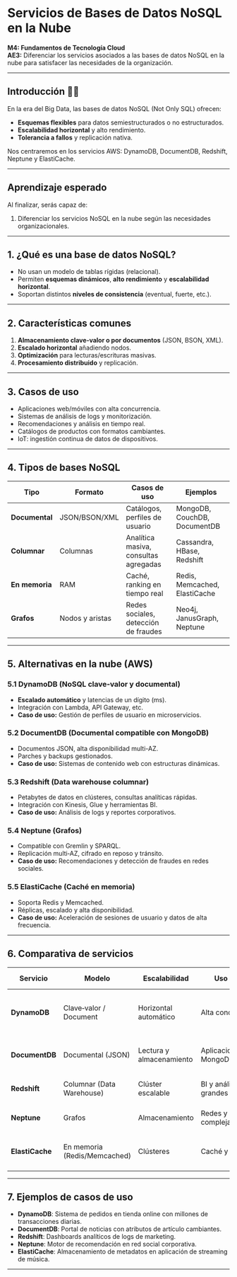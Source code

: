 # Servicios de Bases de Datos NoSQL en la Nube

**M4: Fundamentos de Tecnología Cloud**  
**AE3:** Diferenciar los servicios asociados a las bases de datos NoSQL en la nube para satisfacer las necesidades de la organización.

---

## Introducción 🧑‍💻

En la era del Big Data, las bases de datos NoSQL (Not Only SQL) ofrecen:
- **Esquemas flexibles** para datos semiestructurados o no estructurados.  
- **Escalabilidad horizontal** y alto rendimiento.  
- **Tolerancia a fallos** y replicación nativa.  

Nos centraremos en los servicios AWS: DynamoDB, DocumentDB, Redshift, Neptune y ElastiCache.

---

## Aprendizaje esperado

Al finalizar, serás capaz de:
1. Diferenciar los servicios NoSQL en la nube según las necesidades organizacionales.

---

## 1. ¿Qué es una base de datos NoSQL?

- No usan un modelo de tablas rígidas (relacional).  
- Permiten **esquemas dinámicos**, **alto rendimiento** y **escalabilidad horizontal**.  
- Soportan distintos **niveles de consistencia** (eventual, fuerte, etc.).

---

## 2. Características comunes

1. **Almacenamiento clave‑valor o por documentos** (JSON, BSON, XML).  
2. **Escalado horizontal** añadiendo nodos.  
3. **Optimización** para lecturas/escrituras masivas.  
4. **Procesamiento distribuido** y replicación.

---

## 3. Casos de uso

- Aplicaciones web/móviles con alta concurrencia.  
- Sistemas de análisis de logs y monitorización.  
- Recomendaciones y análisis en tiempo real.  
- Catálogos de productos con formatos cambiantes.  
- IoT: ingestión continua de datos de dispositivos.

---

## 4. Tipos de bases NoSQL

| Tipo         | Formato          | Casos de uso                             | Ejemplos                      |
| ------------ | ---------------- | ----------------------------------------- | ----------------------------- |
| **Documental** | JSON/BSON/XML    | Catálogos, perfiles de usuario            | MongoDB, CouchDB, DocumentDB  |
| **Columnar**   | Columnas         | Analítica masiva, consultas agregadas     | Cassandra, HBase, Redshift    |
| **En memoria** | RAM              | Caché, ranking en tiempo real             | Redis, Memcached, ElastiCache |
| **Grafos**     | Nodos y aristas  | Redes sociales, detección de fraudes      | Neo4j, JanusGraph, Neptune    |

---

## 5. Alternativas en la nube (AWS)

### 5.1 DynamoDB (NoSQL clave‑valor y documental)
- **Escalado automático** y latencias de un dígito (ms).  
- Integración con Lambda, API Gateway, etc.  
- **Caso de uso:** Gestión de perfiles de usuario en microservicios.

### 5.2 DocumentDB (Documental compatible con MongoDB)
- Documentos JSON, alta disponibilidad multi-AZ.  
- Parches y backups gestionados.  
- **Caso de uso:** Sistemas de contenido web con estructuras dinámicas.

### 5.3 Redshift (Data warehouse columnar)
- Petabytes de datos en clústeres, consultas analíticas rápidas.  
- Integración con Kinesis, Glue y herramientas BI.  
- **Caso de uso:** Análisis de logs y reportes corporativos.

### 5.4 Neptune (Grafos)
- Compatible con Gremlin y SPARQL.  
- Replicación multi‑AZ, cifrado en reposo y tránsito.  
- **Caso de uso:** Recomendaciones y detección de fraudes en redes sociales.

### 5.5 ElastiCache (Caché en memoria)
- Soporta Redis y Memcached.  
- Réplicas, escalado y alta disponibilidad.  
- **Caso de uso:** Aceleración de sesiones de usuario y datos de alta frecuencia.

---

## 6. Comparativa de servicios

| Servicio   | Modelo                    | Escalabilidad           | Uso principal                          | Beneficios destacados                            |
| ---------- | ------------------------- | ----------------------- | -------------------------------------- | ------------------------------------------------ |
| **DynamoDB**   | Clave‑valor / Document     | Horizontal automático   | Alta concurrencia                      | Bajas latencias, serverless, pago por solicitud |
| **DocumentDB** | Documental (JSON)          | Lectura y almacenamiento| Aplicaciones MongoDB‑compatible         | API MongoDB, gestión automática                 |
| **Redshift**   | Columnar (Data Warehouse)  | Clúster escalable       | BI y análisis de grandes volúmenes     | Consultas rápidas en petabytes                  |
| **Neptune**    | Grafos                     | Almacenamiento           | Redes y relaciones complejas           | Consultas de grafo eficientes                   |
| **ElastiCache**| En memoria (Redis/Memcached)| Clústeres               | Caché y sesiones                       | Latencia ultrabaja, acelera aplicaciones        |

---

## 7. Ejemplos de casos de uso

- **DynamoDB**: Sistema de pedidos en tienda online con millones de transacciones diarias.  
- **DocumentDB**: Portal de noticias con atributos de artículo cambiantes.  
- **Redshift**: Dashboards analíticos de logs de marketing.  
- **Neptune**: Motor de recomendación en red social corporativa.  
- **ElastiCache**: Almacenamiento de metadatos en aplicación de streaming de música.

---
